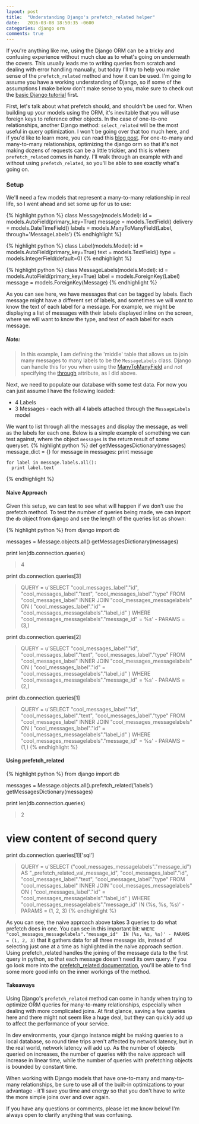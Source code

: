 ```yaml
---
layout: post
title:  "Understanding Django's prefetch_related helper"
date:   2016-03-08 18:50:35 -0600
categories: django orm
comments: true
---
```


If you're anything like me, using the Django ORM can be a tricky and confusing experience without much clue as to what's going on underneath the covers. This usually leads me to writing queries from scratch and dealing with error handling manually, but today I'll try to help you make sense of the `prefetch_related` method and how it can be used. I'm going to assume you have a working understanding of Django, so if some of the assumptions I make below don't make sense to you, make sure to check out the [basic Django tutorial][django-starting] first.

First, let's talk about what prefetch should, and shouldn't be used for. When building up your models using the ORM, it's inevitable that you will use foreign keys to reference other objects. In the case of one-to-one relationships, another Django method: `select_related` will be the most useful in query optimization. I won't be going over that too much here, and if you'd like to learn more, you can read this [blog post][select-related-blog]. For one-to-many and many-to-many relationships, optimizing the django orm so that it's not making dozens of requests can be a little trickier, and this is where `prefetch_related` comes in handy. I'll walk through an example with and without using `prefetch_related`, so you'll be able to see exactly what's going on.

### Setup

We'll need a few models that represent a many-to-many relationship in real life, so I went ahead and set some up for us to use:

{% highlight python %}
class Message(models.Model):
    id = models.AutoField(primary_key=True)
    message = models.TextField()
    delivery = models.DateTimeField()
    labels = models.ManyToManyField(Label, through='MessageLabels')
{% endhighlight %}

{% highlight python %}
class Label(models.Model):
    id = models.AutoField(primary_key=True)
    text = models.TextField()
    type = models.IntegerField(default=0)
{% endhighlight %}

{% highlight python %}
class MessageLabels(models.Model):
    id = models.AutoField(primary_key=True)
    label = models.ForeignKey(Label)
    message = models.ForeignKey(Message)
{% endhighlight %}

As you can see here, we have messages that can be tagged by labels. Each message might have a different set of labels, and sometimes we will want to know the text of each label for a message. For example, we might be displaying a list of messages with their labels displayed inline on the screen, where we will want to know the type, and text of each label for each message.


##### Note:
> In this example, I am defining the 'middle' table that allows us to join many messages to many labels to be the `MessageLabels` class. Django can handle this for you when using the [ManyToManyField][many-to-many-doc] and *not* specifying the [through][django-through] attribute, as I did above.

Next, we need to populate our database with some test data. For now you can just assume I have the following loaded:

- 4 Labels
- 3 Messages - each with all 4 labels attached through the `MessageLabels` model

We want to list through all the messages and display the message, as well as the labels for each one. Below is a simple example of something we can test against, where the object `messages` is the return result of some queryset.
{% highlight python %}
def getMessagesDictionary(messages)
  message_dict = {}
  for message in messages:
    print message

    for label in message.labels.all():
	  print label.text
{% endhighlight %}


#### Naive Approach
Given this setup, we can test to see what will happen if we don't use the prefetch method.
To test the number of queries being made, we can import the `db` object from django and see the length of the queries list as shown:

{% highlight python %}
from django import db

messages = Message.objects.all()
getMessagesDictionary(messages)

print len(db.connection.queries)
> 4

print db.connection.queries[3]
> QUERY = u'SELECT "cool_messages_label"."id", "cool_messages_label"."text", "cool_messages_label"."type" 
FROM "cool_messages_label" INNER JOIN "cool_messages_messagelabels" 
ON ( "cool_messages_label"."id" = "cool_messages_messagelabels"."label_id" ) 
WHERE "cool_messages_messagelabels"."message_id" = %s' - PARAMS = (3,)

print db.connection.queries[2]
> QUERY = u'SELECT "cool_messages_label"."id", "cool_messages_label"."text", "cool_messages_label"."type" 
FROM "cool_messages_label" INNER JOIN "cool_messages_messagelabels" 
ON ( "cool_messages_label"."id" = "cool_messages_messagelabels"."label_id" ) 
WHERE "cool_messages_messagelabels"."message_id" = %s' - PARAMS = (2,)

print db.connection.queries[1]
> QUERY = u'SELECT "cool_messages_label"."id", "cool_messages_label"."text", "cool_messages_label"."type" 
FROM "cool_messages_label" INNER JOIN "cool_messages_messagelabels" 
ON ( "cool_messages_label"."id" = "cool_messages_messagelabels"."label_id" ) 
WHERE "cool_messages_messagelabels"."message_id" = %s' - PARAMS = (1,)
{% endhighlight %}

#### Using prefetch_related
{% highlight python %}
from django import db

messages = Message.objects.all().prefetch_related('labels')
getMessagesDictionary(messages)

print len(db.connection.queries)
> 2

# view content of second query
print db.connection.queries[1]['sql']
> QUERY = u'SELECT ("cool_messages_messagelabels"."message_id") 
AS "_prefetch_related_val_message_id", "cool_messages_label"."id", "cool_messages_label"."text", "cool_messages_label"."type" 
FROM "cool_messages_label" INNER JOIN "cool_messages_messagelabels" 
ON ( "cool_messages_label"."id" = "cool_messages_messagelabels"."label_id" ) 
WHERE "cool_messages_messagelabels"."message_id" 
IN (%s, %s, %s)' - PARAMS = (1, 2, 3)
{% endhighlight %}

As you can see, the naive approach above takes 3 queries to do what prefetch does in one. You can see in this important bit: `WHERE "cool_messages_messagelabels"."message_id" 
IN (%s, %s, %s)' - PARAMS = (1, 2, 3)` that it gathers data for all three message ids, instead of selecting just one at a time as highlighted in the naive approach section. Using prefetch_related handles the joining of the message data to the first query in python, so that each message doesn't need its own query. If you go look more into the [prefetch_related documentation][prefetch-related-doc], you'll be able to find some more good info on the inner workings of the method.

#### Takeaways
Using Django's `prefetch_related` method can come in handy when trying to optimize ORM queries for many-to-many relationships, especially when dealing with more complicated joins. At first glance, saving a few queries here and there might not seem like a huge deal, but they can quickly add up to affect the performance of your service. 

In dev environments, your django instance might be making queries to a local database, so round time trips aren't affected by network latency, but in the real world, network latency will add up. As the number of objects queried on increases, the number of queries with the naive approach will increase in linear time, while the number of queries with prefetching objects is bounded by constant time.

When working with Django models that have one-to-many and many-to-many relationships, be sure to use all of the built-in optimizations to your advantage - it'll save you time and energy so that you don't have to write the more simple joins over and over again.

If you have any questions or comments, please let me know below! I'm always open to clarify anything that was confusing.

[select-related-blog]: https://timmyomahony.com/blog/misconceptions-select_related-in-django/
[prefetch-related-doc]: https://docs.djangoproject.com/en/1.9/ref/models/querysets/#prefetch-related
[many-to-many-doc]: https://docs.djangoproject.com/en/1.9/topics/db/examples/many_to_many/
[django-starting]: https://www.djangoproject.com/start/
[django-through]: https://docs.djangoproject.com/en/1.9/ref/models/fields/#django.db.models.ManyToManyField.through
